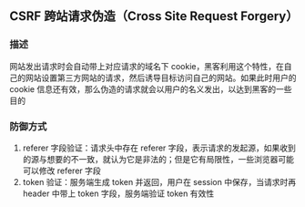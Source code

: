 ## CSRF 跨站请求伪造（Cross Site Request Forgery）

### 描述

网站发出请求时会自动带上对应请求的域名下 cookie，黑客利用这个特性，在自己的网站设置第三方网站的请求，然后诱导目标访问自己的网站。如果此时用户的 cookie 信息还有效，那么伪造的请求就会以用户的名义发出，以达到黑客的一些目的

### 防御方式

1. referer 字段验证：请求头中存在 referer 字段，表示请求的发起源，如果收到的源与想要的不一致，就认为它是非法的；但是它有局限性，一些浏览器可能可以修改 referer 字段
2. token 验证：服务端生成 token 并返回，用户在 session 中保存，当请求时再 header 中带上 token 字段，服务端验证 token 有效性
